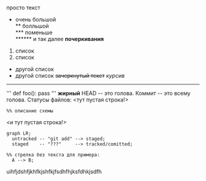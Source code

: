 просто текст  
* очень большой  
** болльшой  
*** поменьше  
****** и так далее
__почеркивания__
1. список
2. список
- другой список 
- другой список
~~зачеркнутый текст~~
*курсив*
---
'''
def foo():
    pass
'''
**жирный**
HEAD -- это голова.
Коммит -- это всему голова.
Статусы файлов:
<тут пустая строка!>

```mermaid
%% описание схемы
```
<и тут пустая строка!>

```mermaid
graph LR;
  untracked -- "git add" --> staged;
  staged    -- "???"     --> tracked/comitted;

%% стрелка без текста для примера:
  A --> B;
```
uihfjdshfjkhfkjshfkjfsdhfhjksfdhkjsdfh
